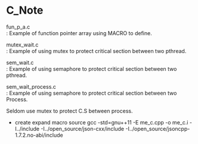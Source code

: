 # C_Note

fun_p_a.c          
: Example of function pointer array using MACRO to define. 

mutex_wait.c       
: Example of using mutex to protect critical section between two pthread.

sem_wait.c         
: Example of using semaphore to protect critical section between two pthread.  

sem_wait_process.c         
: Example of using semaphore to protect critical section between two Process.   

Seldom use mutex to protect C.S between process.

* create expand macro source
gcc -std=gnu++11 -E me_c.cpp  -o me_c.i -I../include -I../open_source/json-cxx/include -I../open_source/jsoncpp-1.7.2.no-abi/include
